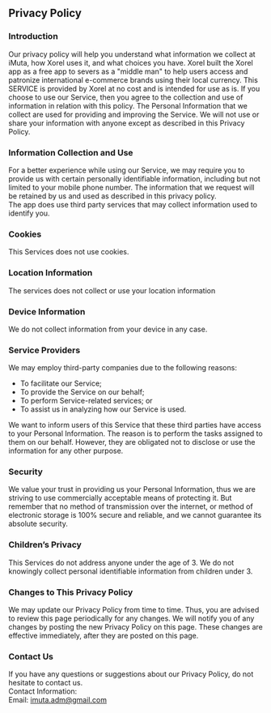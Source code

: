 Privacy Policy  
----------------

### Introduction  
Our privacy policy will help you understand what information we collect at iMuta, how Xorel uses it, and what choices you have.
Xorel built the Xorel app as a free app to severs as a "middle man" to help users access and patronize international e-commerce brands using their local currency. This SERVICE is provided by Xorel at no cost and is intended for use as is.
If you choose to use our Service, then you agree to the collection and use of information in  relation with this policy. The Personal Information that we collect are used for providing and improving the Service. We will not use or share your information with anyone except as described in this Privacy Policy.

### Information Collection and Use  
For a better experience while using our Service, we may require you to provide us with certain personally identifiable information, including but not limited to your mobile phone number. The information that we request will be retained by us and used as described in this privacy policy.  
The app does use third party services that may collect information used to identify you. 

### Cookies  
This Services does not use cookies.  

### Location Information  
The services does not collect or use your location information

### Device Information  
We do not collect information from your device in any case.

### Service Providers  
We may employ third-party companies due to the following reasons:  
* To facilitate our Service;
* To provide the Service on our behalf;
* To perform Service-related services; or
* To assist us in analyzing how our Service is used.  

We want to inform users of this Service that these third parties have access to your Personal Information. The reason is to perform the tasks assigned to them on our behalf. However, they are obligated not to disclose or use the information for any other purpose.  

### Security  
We value your trust in providing us your Personal Information, thus we are striving to use commercially acceptable means of protecting it. But remember that no method of transmission over the internet, or method of electronic storage is 100% secure and reliable, and we cannot guarantee its absolute security.  

### Children’s Privacy  
This Services do not address anyone under the age of 3. We do not knowingly collect personal identifiable information from children under 3.  

### Changes to This Privacy Policy  
We may update our Privacy Policy from time to time. Thus, you are advised to review this page periodically for any changes. We will notify you of any changes by posting the new Privacy Policy on this page. These changes are effective immediately, after they are posted on this page.  

### Contact Us  
If you have any questions or suggestions about our Privacy Policy, do not hesitate to contact us.  
Contact Information:  
Email: imuta.adm@gmail.com
